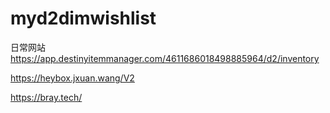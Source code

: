 # myd2dimwishlist

日常网站
https://app.destinyitemmanager.com/4611686018498885964/d2/inventory

https://heybox.jxuan.wang/V2

https://bray.tech/
